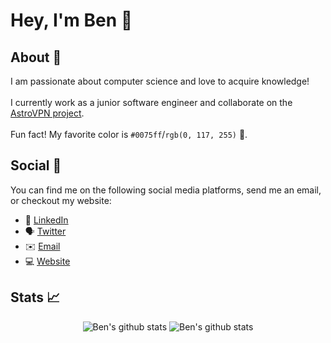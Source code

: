 # Hey, I'm Ben 👋

## About 🧑
I am passionate about computer science and love to acquire knowledge! <br><br>I currently work as a junior software engineer and collaborate on the [AstroVPN project](https://astrovpn.co). 
<br><br>Fun fact! My favorite color is `#0075ff`/`rgb(0, 117, 255)` :large_blue_circle:. 
 
 ## Social 📱
You can find me on the following social media platforms, send me an email, or checkout my website:
* 👔 [LinkedIn](https://www.linkedin.com/in/benjamin-saine)
* 🗣 [Twitter](https://twitter.com/bensaine_)
* ✉️ [Email](mailto:bensaine09@gmail.com)
* 💻 [Website](https://bensaine.com)

## Stats 📈
<div align="center">
  <img align="top" src="https://camo.githubusercontent.com/bb91ed4674482a6b10e26582d115716db9c9994eb4257e5c55b97b0dbf00d7fd/68747470733a2f2f62656e736465762e636f6d2f6769746875622f73746174732e68746d6c" alt="Ben's github stats" style="max-width:100%;">
<img align="top" src="https://camo.githubusercontent.com/d4f651ee0d1df5519dd35baf2892775e48ee7324742b2f7e76807484983822bf/68747470733a2f2f62656e736465762e636f6d2f6769746875622f6c616e67732e68746d6c" alt="Ben's github stats" style="max-width:100%;">
 </div>
